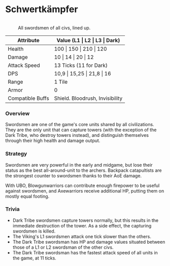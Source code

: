 # Schwertkämpfer

<figure><img src="../.gitbook/assets/Schwertkämpferlineup.png" alt=""><figcaption><p>All swordsmen of all civs, lined up.</p></figcaption></figure>

| Attribute        | Value (L1 \| L2 \| L3 \| Dark)  |
| ---------------- | ------------------------------- |
| Health           | 100 \| 150 \| 210 \| 120        |
| Damage           | 10 \| 14 \| 20 \| 12            |
| Attack Speed     | 13 Ticks (11 for Dark)          |
| DPS              | 10,9 \| 15,25 \| 21,8 \| 16     |
| Range            | 1 Tile                          |
| Armor            | 0                               |
| Compatible Buffs | Shield. Bloodrush, Invisibility |

### Overview

Swordsmen are one of the game's core units shared by all civilizations. They are the only unit that can capture towers (with the exception of the Dark Tribe, who destroy towers instead), and distinguish themselves through their high health and damage output.

### Strategy

Swordsmen are very powerful in the early and midgame, but lose their status as the best all-around-unit to the archers. Backpack catapultists are the strongest counter to swordsmen thanks to their AoE damage.

With UBO, Blowgunwarriors can contribute enough firepower to be useful against swordsmen, and Axewarriors receive additional HP, putting them on mostly equal footing.

### Trivia <a href="#trivia" id="trivia"></a>

* Dark Tribe swordsmen capture towers normally, but this results in the immediate destruction of the tower. As a side effect, the capturing swordsmen is killed.
* The Viking's L1 swordsmen attack one tick slower than the others.
* The Dark Tribe swordsman has HP and damage values situated between those of a L1 or L2 swordsman of the other civs.
* The Dark Tribe swordsman has the fastest attack speed of all units in the game, at 11 ticks.
